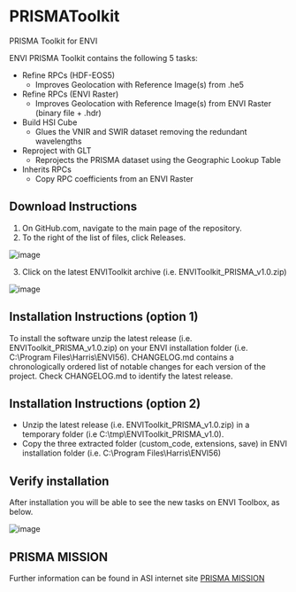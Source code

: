 # PRISMAToolkit
PRISMA Toolkit for ENVI

ENVI PRISMA Toolkit contains the following 5 tasks:
* Refine RPCs (HDF-EOS5)
  - Improves Geolocation with Reference Image(s) from .he5
* Refine RPCs (ENVI Raster)
  - Improves Geolocation with Reference Image(s) from ENVI Raster (binary file + .hdr)
* Build HSI Cube
  - Glues the VNIR and SWIR dataset removing the redundant wavelengths
* Reproject with GLT
  - Reprojects the PRISMA dataset using the Geographic Lookup Table
* Inherits RPCs
  - Copy RPC coefficients from an ENVI Raster

## Download Instructions
1. On GitHub.com, navigate to the main page of the repository.
2. To the right of the list of files, click Releases.

![image](https://user-images.githubusercontent.com/41050589/157262044-1c72d164-fd9a-4783-a1e7-e3fc5a48ee73.png)

3. Click on the latest ENVIToolkit archive (i.e. ENVIToolkit_PRISMA_v1.0.zip) 

![image](https://user-images.githubusercontent.com/41050589/157260447-e8198929-eccd-4810-840b-a72527d07151.png)


## Installation Instructions (option 1)
To install the software unzip the latest release (i.e. ENVIToolkit_PRISMA_v1.0.zip) on your ENVI installation folder (i.e. C:\Program Files\Harris\ENVI56).
CHANGELOG.md contains a chronologically ordered list of notable changes for each version of the project. Check CHANGELOG.md to identify the latest release. 

## Installation Instructions (option 2)
- Unzip the latest release (i.e. ENVIToolkit_PRISMA_v1.0.zip) in a temporary folder (i.e C:\tmp\ENVIToolkit_PRISMA_v1.0).
- Copy the three extracted folder (custom_code, extensions, save) in ENVI installation folder (i.e. C:\Program Files\Harris\ENVI56)

## Verify installation
After installation you will be able to see the new tasks on ENVI Toolbox, as below.
 
![image](https://user-images.githubusercontent.com/41050589/154697039-e82d1b48-bc08-4752-9eb4-a716b0df1a0d.png)

## PRISMA MISSION
Further information can be found in ASI internet site [PRISMA MISSION](https://www.asi.it/en/earth-science/prisma/)
